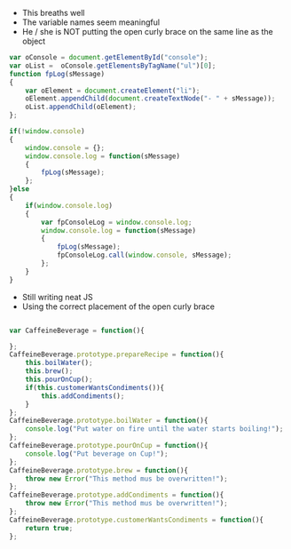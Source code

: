 * This breaths well
* The variable names seem meaningful
* He / she is NOT putting the open curly brace on the same line as the object



```javascript
var oConsole = document.getElementById("console");
var oList =  oConsole.getElementsByTagName("ul")[0];
function fpLog(sMessage)
{
    var oElement = document.createElement("li");
	oElement.appendChild(document.createTextNode("- " + sMessage));
	oList.appendChild(oElement);
};

if(!window.console)
{
	window.console = {};
	window.console.log = function(sMessage)
	{
		fpLog(sMessage);
	};
}else
{
	if(window.console.log)
	{
		var fpConsoleLog = window.console.log;
		window.console.log = function(sMessage)
		{
			fpLog(sMessage);
			fpConsoleLog.call(window.console, sMessage);
		};
	}
}
```

* Still writing neat JS
* Using the correct placement of the open curly brace

```javascript

var CaffeineBeverage = function(){

};
CaffeineBeverage.prototype.prepareRecipe = function(){
    this.boilWater();
	this.brew();
	this.pourOnCup();
	if(this.customerWantsCondiments()){
		this.addCondiments();
	}
};
CaffeineBeverage.prototype.boilWater = function(){
	console.log("Put water on fire until the water starts boiling!");
};
CaffeineBeverage.prototype.pourOnCup = function(){
	console.log("Put beverage on Cup!");
};
CaffeineBeverage.prototype.brew = function(){
	throw new Error("This method mus be overwritten!");
};
CaffeineBeverage.prototype.addCondiments = function(){
	throw new Error("This method mus be overwritten!");
};
CaffeineBeverage.prototype.customerWantsCondiments = function(){
	return true;
};
